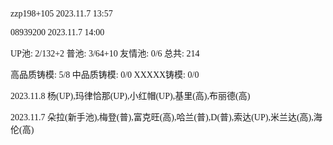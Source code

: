 <font face="Fira Code">

zzp198+105 2023.11.7 13:57

08939200 2023.11.7 14:00

UP池: 2/132+2  普池: 3/64+10  友情池: 0/6  总共: 214

高品质铸模: 5/8  中品质铸模: 0/0  XXXXX铸模: 0/0

2023.11.8 杨(UP),玛律恰那(UP),小红帽(UP),基里(高),布丽德(高)

2023.11.7 朵拉(新手池),梅登(普),富克旺(高),哈兰(普),D(普),索达(UP),米兰达(高),海伦(高)

</font>
